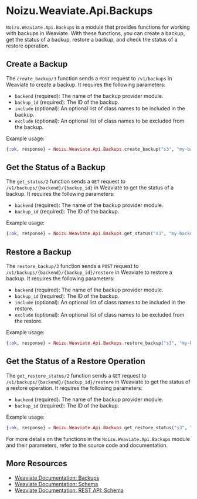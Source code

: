 # Noizu.Weaviate.Api.Backups

`Noizu.Weaviate.Api.Backups` is a module that provides functions for working with backups in Weaviate. With these functions, you can create a backup, get the status of a backup, restore a backup, and check the status of a restore operation.

## Create a Backup

The `create_backup/3` function sends a `POST` request to `/v1/backups` in Weaviate to create a backup. It requires the following parameters:

- `backend` (required): The name of the backup provider module.
- `backup_id` (required): The ID of the backup.
- `include` (optional): An optional list of class names to be included in the backup.
- `exclude` (optional): An optional list of class names to be excluded from the backup.

Example usage:

```elixir
{:ok, response} = Noizu.Weaviate.Api.Backups.create_backup("s3", "my-backup", include: ["Product"], exclude: ["User"])
```

## Get the Status of a Backup

The `get_status/2` function sends a `GET` request to `/v1/backups/{backend}/{backup_id}` in Weaviate to get the status of a backup. It requires the following parameters:

- `backend` (required): The name of the backup provider module.
- `backup_id` (required): The ID of the backup.

Example usage:

```elixir
{:ok, response} = Noizu.Weaviate.Api.Backups.get_status("s3", "my-backup")
```

## Restore a Backup

The `restore_backup/3` function sends a `POST` request to `/v1/backups/{backend}/{backup_id}/restore` in Weaviate to restore a backup. It requires the following parameters:

- `backend` (required): The name of the backup provider module.
- `backup_id` (required): The ID of the backup.
- `include` (optional): An optional list of class names to be included in the restore.
- `exclude` (optional): An optional list of class names to be excluded from the restore.

Example usage:

```elixir
{:ok, response} = Noizu.Weaviate.Api.Backups.restore_backup("s3", "my-backup", include: ["Product"], exclude: ["User"])
```

## Get the Status of a Restore Operation

The `get_restore_status/2` function sends a `GET` request to `/v1/backups/{backend}/{backup_id}/restore` in Weaviate to get the status of a restore operation. It requires the following parameters:

- `backend` (required): The name of the backup provider module.
- `backup_id` (required): The ID of the backup.

Example usage:

```elixir
{:ok, response} = Noizu.Weaviate.Api.Backups.get_restore_status("s3", "my-backup")
```

For more details on the functions in the `Noizu.Weaviate.Api.Backups` module and their parameters, refer to the source code and documentation.

## More Resources

- [Weaviate Documentation: Backups](https://www.semi.technology/documentation/weaviate/current/restful-apis/schema.html)
- [Weaviate Documentation: Schema](https://www.semi.technology/documentation/weaviate/current/concepts/schema.html)
- [Weaviate Documentation: REST API: Schema](https://www.semi.technology/documentation/weaviate/current/restful-apis/schema.html)
